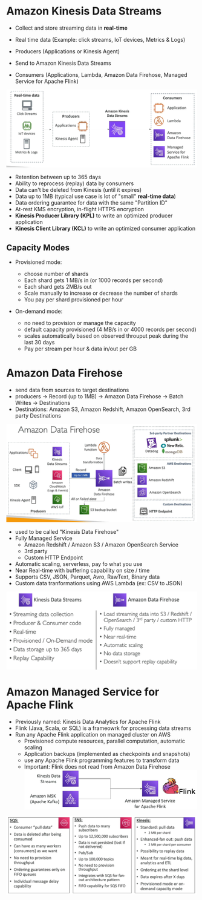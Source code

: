 # Amazon Kinesis Data Streams

- Collect and store streaming data in **real-time**

- Real time data (Example: click streams, IoT devices, Metrics & Logs)
- Producers (Applications or Kinesis Agent)
- Send to Amazon Kinesis Data Streams
- Consumers (Applications, Lambda, Amazon Data Firehose, Managed Service for Apache Flink)

![Amazon Kinesis Data Streams](image-27.png)

- Retention between up to 365 days
- Ability to reprocess (replay) data by consumers
- Data can't be deleted from Kinesis (until it expires)
- Data up to 1MB (typical use case is lot of "small" **real-time data**)
- Data ordering guarantee for data with the same "Partition ID"
- At-rest KMS encryption, in-flight HTTPS encryption
- **Kinesis Producer Library (KPL)** to write an optimized producer application
- **Kinesis Client Library (KCL)** to write an optimized consumer application

## Capacity Modes

- Provisioned mode:

  - choose number of shards
  - Each shard gets 1 MB/s in (or 1000 records per second)
  - Each shard gets 2MB/s out
  - Scale manually to increase or decrease the number of shards
  - You pay per shard provisioned per hour

- On-demand mode:
  - no need to provision or manage the capacity
  - default capacity provisioned (4 MB/s in or 4000 records per second)
  - scales automatically based on observed throuput peak during the last 30 days
  - Pay per stream per hour & data in/out per GB

# Amazon Data Firehose

- send data from sources to target destinations
- producers -> Record (up to 1MB) -> Amazon Data Firehose -> Batch Writes -> Destinations
- Destinations: Amazon S3, Amazon Redshift, Amazon OpenSearch, 3rd party Destinations

![Amazon Data Firehose](image-28.png)

- used to be called "Kinesis Data Firehose"
- Fully Managed Service
  - Amazon Redshift / Amazon S3 / Amazon OpenSearch Service
  - 3rd party
  - Custom HTTP Endpoint
- Automatic scaling, serverless, pay fo what you use
- Near Real-time with buffering capability on size / time
- Supports CSV, JSON, Parquet, Avro, RawText, Binary data
- Custom data tranformations using AWS Lambda (ex: CSV to JSON)

![Kinesis Data Streams vs Amazon Data Firehose](image-29.png)

# Amazon Managed Service for Apache Flink

- Previously named: Kinesis Data Analytics for Apache Flink
- Flink (Java, Scala, or SQL) is a frameowrk for processing data streams
- Run any Apache Flink application on managed cluster on AWS
  - Provisioned compute resources, parallel computation, automatic scaling
  - Application backups (implemented as checkpoints and snapshots)
  - use any Apache Flink programming features to transform data
  - Important: Flink does not read from Amazon Data Firehose
    ![Amazon Managed Service for Apache Flink](image-30.png)

![SQS vs SNS vs Kinesis](image-31.png)
